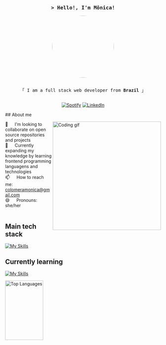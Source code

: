 <!-- Intro  -->
<h3 align="center">
        <samp>&gt; Hello!, I'm Mônica!</samp>
</h3>


<p align="center">
        <img src="https://github.com/colomeramonica/colomeramonica/assets/31771443/1880d178-8d6a-4d18-94b8-01b7dfd7cc6b" width="200" style="border-radius: 50%">
</p>

<p align="center"> 
  <samp>
    <br>
    「 I am a full stack web developer from <b>Brazil</b> 」
    <br>
    <br>
  </samp>
</p>

<p align="center">
  <a href="https://open.spotify.com/user/12147317221?si=8d935d715e994cce" target="_blank"><img src="https://img.shields.io/badge/Spotify-%231ED760.svg?&style=flat-square&logo=spotify&logoColor=white" alt="Spotify"></a>
  <a href="https://www.linkedin.com/in/colomeramonica" target="_blank"><img src="https://img.shields.io/badge/LinkedIn-%230077B5.svg?&style=flat-square&logo=linkedin&logoColor=white" alt="LinkedIn"></a> 
</p>
## About me
<p>
  <img align="right" width="350" src="https://i.pinimg.com/originals/79/9e/0d/799e0d7779f6ea6c3a89885ff60c55af.gif" alt="Coding gif" />
  
  👯 &emsp; I’m looking to collaborate on open source repositories and projects <br/>
  🌸 &emsp; Currently expanding my knowledge by learning frontend programming languagens and technologies <br/>
  📫 &emsp; How to reach me: colomeramonica@gmail.com  <br/>
  😄 &emsp; Pronouns: she/her <br/><br/>  
</p>

## Main tech stack
<p>
  
[![My Skills](https://skillicons.dev/icons?i=php,laravel,docker,nodejs,vue&theme=dark)](https://skillicons.dev)
</p>

## Currently learning
<p>
        
[![My Skills](https://skillicons.dev/icons?i=ts,react,angular,tailwind&theme=dark)](https://skillicons.dev)

</p>
        


<p align="right">
  
 <a href="https://github.com/colomeramonica"><img alt="Top Languages" src="https://denvercoder1-github-readme-stats.vercel.app/api/top-langs/?username=colomeramonica&langs_count=8&layout=compact&theme=react&border_color=7F3FBF&bg_color=0D1117&title_color=F85D7F&icon_color=F8D866" height="192px" width="49.5%"/></a>
  
</p>
